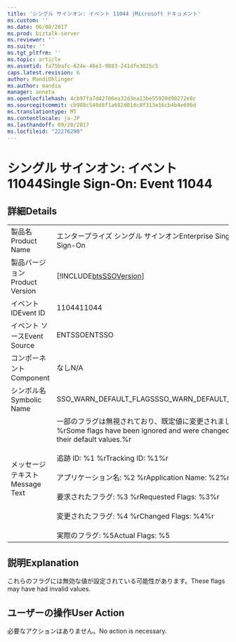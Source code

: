 ```yaml
---
title: 'シングル サインオン: イベント 11044 |Microsoft ドキュメント'
ms.custom: ''
ms.date: 06/08/2017
ms.prod: biztalk-server
ms.reviewer: ''
ms.suite: ''
ms.tgt_pltfrm: ''
ms.topic: article
ms.assetid: fa75bafc-624e-48e3-9883-241dfe3025c5
caps.latest.revision: 6
author: MandiOhlinger
ms.author: mandia
manager: anneta
ms.openlocfilehash: 4cb97fa7d42706ea32d3ea13be55920d98272e8c
ms.sourcegitcommit: cb908c540d8f1a692d01dc8f313e16cb4b4e696d
ms.translationtype: MT
ms.contentlocale: ja-JP
ms.lasthandoff: 09/20/2017
ms.locfileid: "22276290"
---
```

# <a name="single-sign-on-event-11044"></a><span data-ttu-id="c9ddb-102">シングル サインオン: イベント 11044</span><span class="sxs-lookup"><span data-stu-id="c9ddb-102">Single Sign-On: Event 11044</span></span>
## <a name="details"></a><span data-ttu-id="c9ddb-103">詳細</span><span class="sxs-lookup"><span data-stu-id="c9ddb-103">Details</span></span>  
  
|||  
|-|-|  
|<span data-ttu-id="c9ddb-104">製品名</span><span class="sxs-lookup"><span data-stu-id="c9ddb-104">Product Name</span></span>|<span data-ttu-id="c9ddb-105">エンタープライズ シングル サインオン</span><span class="sxs-lookup"><span data-stu-id="c9ddb-105">Enterprise Single Sign-On</span></span>|  
|<span data-ttu-id="c9ddb-106">製品バージョン</span><span class="sxs-lookup"><span data-stu-id="c9ddb-106">Product Version</span></span>|[!INCLUDE[btsSSOVersion](../includes/btsssoversion-md.md)]|  
|<span data-ttu-id="c9ddb-107">イベント ID</span><span class="sxs-lookup"><span data-stu-id="c9ddb-107">Event ID</span></span>|<span data-ttu-id="c9ddb-108">11044</span><span class="sxs-lookup"><span data-stu-id="c9ddb-108">11044</span></span>|  
|<span data-ttu-id="c9ddb-109">イベント ソース</span><span class="sxs-lookup"><span data-stu-id="c9ddb-109">Event Source</span></span>|<span data-ttu-id="c9ddb-110">ENTSSO</span><span class="sxs-lookup"><span data-stu-id="c9ddb-110">ENTSSO</span></span>|  
|<span data-ttu-id="c9ddb-111">コンポーネント</span><span class="sxs-lookup"><span data-stu-id="c9ddb-111">Component</span></span>|<span data-ttu-id="c9ddb-112">なし</span><span class="sxs-lookup"><span data-stu-id="c9ddb-112">N/A</span></span>|  
|<span data-ttu-id="c9ddb-113">シンボル名</span><span class="sxs-lookup"><span data-stu-id="c9ddb-113">Symbolic Name</span></span>|<span data-ttu-id="c9ddb-114">SSO_WARN_DEFAULT_FLAGS</span><span class="sxs-lookup"><span data-stu-id="c9ddb-114">SSO_WARN_DEFAULT_FLAGS</span></span>|  
|<span data-ttu-id="c9ddb-115">メッセージ テキスト</span><span class="sxs-lookup"><span data-stu-id="c9ddb-115">Message Text</span></span>|<span data-ttu-id="c9ddb-116">一部のフラグは無視されており、既定値に変更されました。%r</span><span class="sxs-lookup"><span data-stu-id="c9ddb-116">Some flags have been ignored and were changed to their default values.%r</span></span><br /><br /> <span data-ttu-id="c9ddb-117">追跡 ID: %1 %r</span><span class="sxs-lookup"><span data-stu-id="c9ddb-117">Tracking ID: %1%r</span></span><br /><br /> <span data-ttu-id="c9ddb-118">アプリケーション名: %2 %r</span><span class="sxs-lookup"><span data-stu-id="c9ddb-118">Application Name: %2%r</span></span><br /><br /> <span data-ttu-id="c9ddb-119">要求されたフラグ: %3 %r</span><span class="sxs-lookup"><span data-stu-id="c9ddb-119">Requested Flags: %3%r</span></span><br /><br /> <span data-ttu-id="c9ddb-120">変更されたフラグ: %4 %r</span><span class="sxs-lookup"><span data-stu-id="c9ddb-120">Changed Flags: %4%r</span></span><br /><br /> <span data-ttu-id="c9ddb-121">実際のフラグ: %5</span><span class="sxs-lookup"><span data-stu-id="c9ddb-121">Actual Flags: %5</span></span>|  
  
## <a name="explanation"></a><span data-ttu-id="c9ddb-122">説明</span><span class="sxs-lookup"><span data-stu-id="c9ddb-122">Explanation</span></span>  
 <span data-ttu-id="c9ddb-123">これらのフラグには無効な値が設定されている可能性があります。</span><span class="sxs-lookup"><span data-stu-id="c9ddb-123">These flags may have had invalid values.</span></span>  
  
## <a name="user-action"></a><span data-ttu-id="c9ddb-124">ユーザーの操作</span><span class="sxs-lookup"><span data-stu-id="c9ddb-124">User Action</span></span>  
 <span data-ttu-id="c9ddb-125">必要なアクションはありません。</span><span class="sxs-lookup"><span data-stu-id="c9ddb-125">No action is necessary.</span></span>